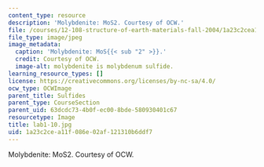 ```yaml
---
content_type: resource
description: 'Molybdenite: MoS2. Courtesy of OCW.'
file: /courses/12-108-structure-of-earth-materials-fall-2004/1a23c2cea11f086e02af121310b6ddf7_lab1-10.jpg
file_type: image/jpeg
image_metadata:
  caption: 'Molybdenite: MoS{{< sub "2" >}}.'
  credit: Courtesy of OCW.
  image-alt: molybdenite is molybdenum sulfide.
learning_resource_types: []
license: https://creativecommons.org/licenses/by-nc-sa/4.0/
ocw_type: OCWImage
parent_title: Sulfides
parent_type: CourseSection
parent_uid: 63dcdc73-4b0f-ec00-8bde-580930401c67
resourcetype: Image
title: lab1-10.jpg
uid: 1a23c2ce-a11f-086e-02af-121310b6ddf7
---
```

Molybdenite: MoS2. Courtesy of OCW.